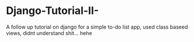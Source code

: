 # Django-Tutorial-II-
A follow up tutorial on django for a simple to-do list app, used class baseed views, didnt understand shit... hehe
